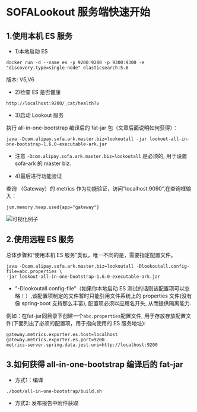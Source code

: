 # SOFALookout 服务端快速开始

## 1.使用本机 ES 服务

- 1)本地启动 ES

```
docker run -d --name es -p 9200:9200 -p 9300:9300 -e "discovery.type=single-node" elasticsearch:5.6
```
版本: V5,V6

- 2)检查 ES 是否健康

```
http://localhost:9200/_cat/health?v
```
- 3)启动 Lookout 服务

执行 all-in-one-bootstrap 编译后的 fat-jar 包（文章后面说明如何获得）：

```
java -Dcom.alipay.sofa.ark.master.biz=lookoutall -jar lookout-all-in-one-bootstrap-1.6.0-executable-ark.jar
```
- 注意 `-Dcom.alipay.sofa.ark.master.biz=lookoutall` 是必须的, 用于设置 sofa-ark 的 master biz.  

- 4)最后进行功能验证

查询 （Gateway）的 metrics 作为功能验证，访问“localhost:9090”,在查询框输入：
```
jvm.memory.heap.used{app="gateway"}
```
![可视化例子](https://gw.alipayobjects.com/mdn/rms_e6b00c/afts/img/A*KMStRaUXIkIAAAAAAAAAAABkARQnAQ)

## 2.使用远程 ES 服务

总体步骤和“使用本机 ES 服务”类似，唯一不同的是，需要指定配置文件。

```
java -Dcom.alipay.sofa.ark.master.biz=lookoutall -Dlookoutall.config-file=abc.properties \
-jar lookout-all-in-one-bootstrap-1.6.0-executable-ark.jar
```
- "-Dlookoutall.config-file"（如果你本地启动 ES 测试的话则该配置项可以忽略！）,该配置项制定的文件暂时只能引用文件系统上的 properties 文件(没有像 spring-boot 支持那么丰富), 配置项必须以应用名开头, 从而提供隔离能力.

例如：在fat-jar同目录下创建一个`abc.properties`配置文件, 用于存放存放配置文件(下面列出了必须的配置项，用于指向使用的 ES 服务地址):

```properties
gateway.metrics.exporter.es.host=localhost
gateway.metrics.exporter.es.port=9200
metrics-server.spring.data.jest.uri=http://localhost:9200
```

## 3.如何获得  all-in-one-bootstrap 编译后的 fat-jar

- 方式1：编译
```
./boot/all-in-one-bootstrap/build.sh
```
- 方式2: 发布报告中附件获取
